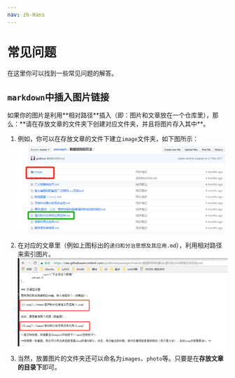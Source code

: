 ```yaml
---
nav: zh-Hans
---
```

# 常见问题

在这里你可以找到一些常见问题的解答。

## `markdown`中插入图片链接
<p class="tip"> 
如果你的图片是利用**相对路径**插入（即：图片和文章放在一个仓库里），那么：**请在存放文章的文件夹下创建对应文件夹，并且将图片存入其中**。<br>

1. 例如，你可以在存放文章的文件下建立`image`文件夹，如下图所示：
![](./../images/1.png)<br>

2. 在对应的文章里（例如上图标出的`递归和分治思想及其应用.md`），利用相对路径来索引图片。<br>
![](./../images/2.png)

3. 当然，放置图片的文件夹还可以命名为`images`、`photo`等。只要是在**存放文章的目录下**即可。<br>
</p>